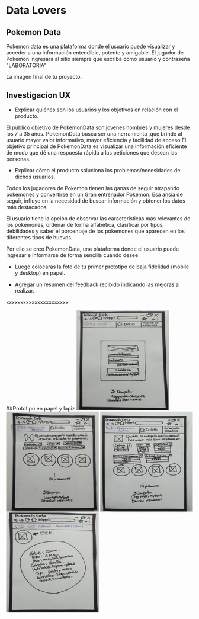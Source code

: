 # Data Lovers

## Pokemon Data

Pokemon data es una plataforma donde el usuario puede visualizar y acceder a una información entendible, potente y amigable. El jugador de Pokemon ingresará al sitio siempre que escriba como usuario y contraseña "LABORATORIA"




La imagen final de tu proyecto.



## Investigacion UX


  - Explicar quiénes son los usuarios y los objetivos en relación con el 
  producto.


El público objetivo de PokemonData son jovenes hombres y mujeres desde los 7 a 35 años. PokemonData busca ser una herramienta ,que brinde al usuario mayor valor informativo, mayor eficiencia y facilidad de acceso.El objetivo principal de PokemonData es visualizar una información eficiente de modo que dé una respuesta rápida a las peticiones que desean las personas.

  
  - Explicar cómo el producto soluciona los problemas/necesidades de dichos 
  usuarios.


Todos los jugadores de Pokemon tienen las ganas de seguir atrapando pokemones y convertirse en un Gran entrenador Pokemon. Esa ansia de seguir, influye en la necesidad de buscar información y obtener los datos más destacados.

El usuario tiene la opción de observar las características más relevantes de los pokemones, ordenar de forma alfabética, clasificar por tipos, debilidades y saber el porcentaje de los pokemones  que aparecen en los diferentes tipos de huevos. 

Por ello se creó PokemonData, una plataforma donde el usuario puede ingresar e informarse de forma sencilla cuando desee.

 
- Luego colocarás la foto de tu primer prototipo de baja fidelidad (mobile 
  y desktop) en papel.


- Agregar un resumen del feedback recibido indicando las mejoras a realizar.

xxxxxxxxxxxxxxxxxxxxxx


##Prototipo en papel y lapiz
<img src= "./src/img/vistalogin.jpeg"  width="250" height="270">
<img src= "./src/img/vistapokemoninactiva.jpeg"  width="250" height="270">
<img src= "./src/img/vistapokemonesactiva.jpeg"  width="250" height="270">
<img src= "./src/img/vistaclickpokemon.jpeg"  width="250" height="270">


